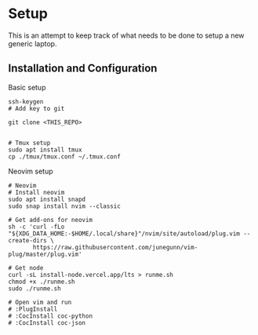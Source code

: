 # Setup

This is an attempt to keep track of what needs to be done to setup a new generic laptop.

## Installation and Configuration


Basic setup 
```
ssh-keygen
# Add key to git

git clone <THIS_REPO>


# Tmux setup
sudo apt install tmux
cp ./tmux/tmux.conf ~/.tmux.conf

```


Neovim setup

```
# Neovim
# Install neovim
sudo apt install snapd
sudo snap install nvim --classic

# Get add-ons for neovim
sh -c 'curl -fLo "${XDG_DATA_HOME:-$HOME/.local/share}"/nvim/site/autoload/plug.vim --create-dirs \
       https://raw.githubusercontent.com/junegunn/vim-plug/master/plug.vim'

# Get node
curl -sL install-node.vercel.app/lts > runme.sh
chmod +x ./runme.sh
sudo ./runme.sh

# Open vim and run 
# :PlugInstall
# :CocInstall coc-python
# :CocInstall coc-json
```
